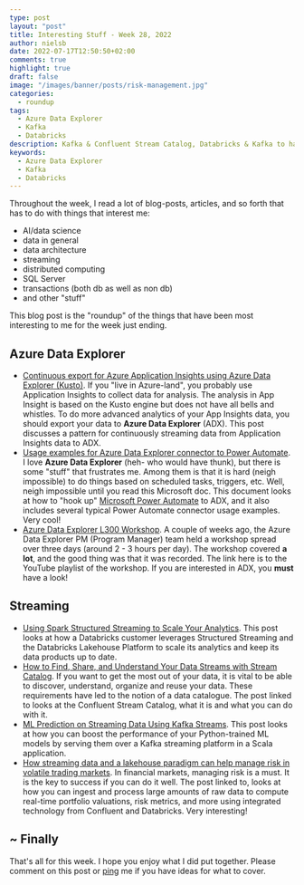 ```yaml
---
type: post
layout: "post"
title: Interesting Stuff - Week 28, 2022
author: nielsb
date: 2022-07-17T12:50:50+02:00
comments: true
highlight: true
draft: false
image: "/images/banner/posts/risk-management.jpg"
categories:
  - roundup
tags:
  - Azure Data Explorer
  - Kafka
  - Databricks
description: Kafka & Confluent Stream Catalog, Databricks & Kafka to handle risk management, Azure Data Explorer workshop videos, and other interesting topics.
keywords:
  - Azure Data Explorer
  - Kafka
  - Databricks   
---
```


Throughout the week, I read a lot of blog-posts, articles, and so forth that has to do with things that interest me:

* AI/data science
* data in general
* data architecture
* streaming
* distributed computing
* SQL Server
* transactions (both db as well as non db)
* and other "stuff"

This blog post is the "roundup" of the things that have been most interesting to me for the week just ending.

<!--more-->

## Azure Data Explorer

* [Continuous export for Azure Application Insights using Azure Data Explorer (Kusto)][1]. If you "live in Azure-land", you probably use Application Insights to collect data for analysis. The analysis in App Insight is based on the Kusto engine but does not have all bells and whistles. To do more advanced analytics of your App Insights data, you should export your data to **Azure Data Explorer** (ADX). This post discusses a pattern for continuously streaming data from Application Insights data to ADX.
* [Usage examples for Azure Data Explorer connector to Power Automate][2]. I love **Azure Data Explorer** (heh- who would have thunk), but there is some "stuff" that frustrates me. Among them is that it is hard (neigh impossible) to do things based on scheduled tasks, triggers, etc. Well, neigh impossible until you read this Microsoft doc. This document looks at how to "hook up" [Microsoft Power Automate][3] to ADX, and it also includes several typical Power Automate connector usage examples. Very cool!
* [Azure Data Explorer L300 Workshop][4]. A couple of weeks ago, the Azure Data Explorer PM (Program Manager) team held a workshop spread over three days (around 2 - 3 hours per day). The workshop covered **a lot**, and the good thing was that it was recorded. The link here is to the YouTube playlist of the workshop. If you are interested in ADX, you **must** have a look!

## Streaming

* [Using Spark Structured Streaming to Scale Your Analytics][5]. This post looks at how a Databricks customer leverages Structured Streaming and the Databricks Lakehouse Platform to scale its analytics and keep its data products up to date.
* [How to Find, Share, and Understand Your Data Streams with Stream Catalog][6]. If you want to get the most out of your data, it is vital to be able to discover, understand, organize and reuse your data. These requirements have led to the notion of a data catalogue. The post linked to looks at the Confluent Stream Catalog, what it is and what you can do with it.
* [ML Prediction on Streaming Data Using Kafka Streams][7]. This post looks at how you can boost the performance of your Python-trained ML models by serving them over a Kafka streaming platform in a Scala application.
* [How streaming data and a lakehouse paradigm can help manage risk in volatile trading markets][8]. In financial markets, managing risk is a must. It is the key to success if you can do it well. The post linked to, looks at how you can ingest and process large amounts of raw data to compute real-time portfolio valuations, risk metrics, and more using integrated technology from Confluent and Databricks. Very interesting!

## ~ Finally

That's all for this week. I hope you enjoy what I did put together. Please comment on this post or [ping][ma] me if you have ideas for what to cover.

[ma]: mailto:niels.it.berglund@gmail.com
[mp]: https://blog.acolyer.org
[iq]: https://www.infoq.com/
[ew]: http://sqlonice.com/
[re]: http://blog.revolutionanalytics.com
[sqsk]: https://www.sqlskills.com
[mdaveyblog]: https://mdavey.wordpress.com/
[charlblog]: https://charlla.com/

[jovpop]: https://twitter.com/JovanPop_MSFT
[bobw]: https://twitter.com/bobwardms
[revod]: https://twitter.com/revodavid
[lonny]: https://twitter.com/sqL_handLe
[ewtw]: https://twitter.com/sqlOnIce
[buckw]: https://twitter.com/BuckWoodyMSFT
[mattw]: https://twitter.com/matthewwarren
[murba]: https://twitter.com/muratdemirbas
[daveda]: https://twitter.com/davidthecoder
[adcol]: https://twitter.com/adriancolyer
[jesrod]: https://twitter.com/jrdothoughts
[tomaz]: https://twitter.com/tomaz_tsql
[dataart]: https://twitter.com/dataartisans
[luis]: https://twitter.com/luis_de_sousa
[benstop]: https://twitter.com/benstopford
[conflu]: https://twitter.com/confluentinc
[tylert]: https://twitter.com/tyler_treat
[andrewng]: https://twitter.com/AndrewYNg
[lawr]: https://twitter.com/bytezn
[jue]: https://twitter.com/b0rk
[yan]: https://twitter.com/theburningmonk
[danny]: https://twitter.com/g9yuayon
[rmoff]: https://twitter.com/rmoff
[ryansw]: https://twitter.com/ryanswanstrom
[pabloc]: https://twitter.com/pabloc_ds
[mklep]: https://twitter.com/martinkl
[mdavey]: https://twitter.com/matt_davey
[jboner]: https://twitter.com/jboner
[joeduff]: https://twitter.com/funcOfJoe
[charl]: https://twitter.com/charllamprecht
[dbricks]: https://twitter.com/databricks
[adsit]: https://twitter.com/SitnikAdam
[vicky]: https://twitter.com/vickyharp
[dscentral]: https://twitter.com/DataScienceCtrl
[natemc]: https://twitter.com/natemcmaster
[ads]: https://twitter.com/azuredatastudio
[travw]: https://twitter.com/radtravis
[emilk]: https://twitter.com/IsTheArchitect
[netflx]: https://netflixtechblog.com/

[1]: https://whitepages.tygraph.com/2022/07/continuous-export-for-azure-application-insights-using-azure-data-explorer-kusto/
[2]: https://docs.microsoft.com/en-us/azure/data-explorer/flow-usage
[3]: https://powerautomate.microsoft.com/
[4]: https://www.youtube.com/playlist?list=PLwyttaal5U3r9jnHSaGT75sRqSfNDrX11
[5]: https://databricks.com/blog/2022/07/14/using-spark-structured-streaming-to-scale-your-analytics.html
[6]: https://www.confluent.io/blog/share-find-understand-data-streams-stream-catalog/
[7]: https://towardsdatascience.com/ml-prediction-on-streaming-data-using-kafka-streams-1e4ebd21008
[8]: https://www.confluent.io/blog/risk-management-with-confluent-databricks-data-streaming-analytics/
